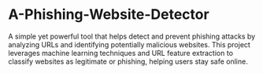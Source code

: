 # A-Phishing-Website-Detector
A simple yet powerful tool that helps detect and prevent phishing attacks by analyzing URLs and identifying potentially malicious websites. This project leverages machine learning techniques and URL feature extraction to classify websites as legitimate or phishing, helping users stay safe online.
